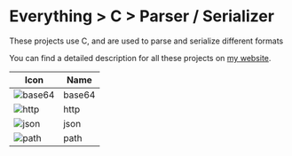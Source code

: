 # Everything > C > Parser / Serializer

These projects use C, and are used to parse and serialize different formats

You can find a detailed description for all these projects on [my website](https://g10.app/status/).

| Icon                                        | Name   | 
|---------------------------------------------|--------|
| ![base64](https://icons.g10.app/base64.png) | base64 |
| ![http](https://icons.g10.app/http.png)     | http |
| ![json](https://icons.g10.app/json.png)     | json |
| ![path](https://icons.g10.app/path.png)     | path |
